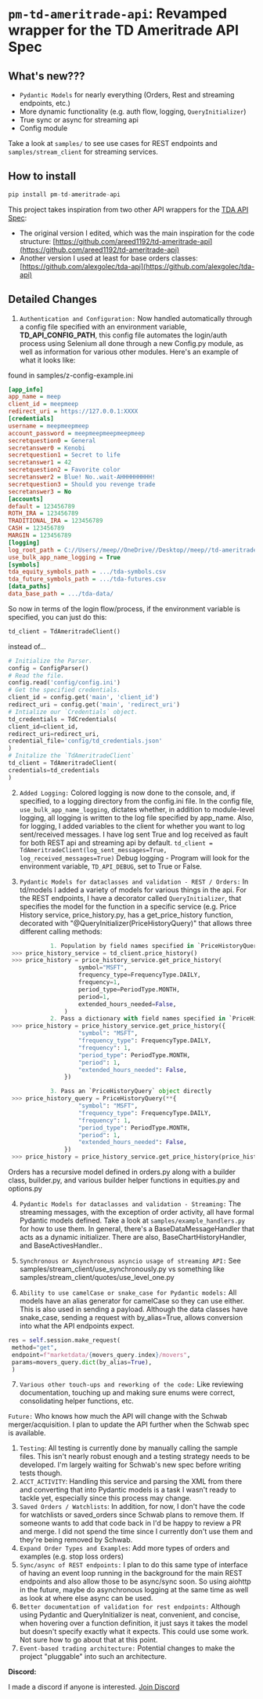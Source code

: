# ``pm-td-ameritrade-api``: Revamped wrapper for the TD Ameritrade API Spec

## **What's new???**
* ``Pydantic Models`` for nearly everything (Orders, Rest and streaming endpoints, etc.)
* More dynamic functionality (e.g. auth flow, logging, ``QueryInitializer``)
* True sync or async for streaming api
* Config module

Take a look at ``samples/`` to see use cases for REST endpoints and ``samples/stream_client`` for streaming services.

## How to install

```python
pip install pm-td-ameritrade-api
```


This project takes inspiration from two other API wrappers for the [TDA API Spec](https://developer.tdameritrade.com/apis):
* The original version I edited, which was the main inspiration for the code structure: [https://github.com/areed1192/td-ameritrade-api](https://github.com/areed1192/td-ameritrade-api)
* Another version I used at least for base orders classes: [https://github.com/alexgolec/tda-api](https://github.com/alexgolec/tda-api)

## Detailed Changes
1) ``Authentication and Configuration:`` Now handled automatically through a config file specified with an environment variable, **TD_API_CONFIG_PATH**, this config file automates the login/auth process using Selenium all done through a new Config.py module, as well as information for various other modules.
Here's an example of what it looks like:

found in samples/z-config-example.ini

```ini
[app_info]
app_name = meep
client_id = meepmeep
redirect_uri = https://127.0.0.1:XXXX
[credentials]
username = meepmeepmeep
account_password = meepmeepmeepmeepmeep
secretquestion0 = General
secretanswer0 = Kenobi
secretquestion1 = Secret to life
secretanswer1 = 42
secretquestion2 = Favorite color
secretanswer2 = Blue! No..wait-AHHHHHHHHH!
secretquestion3 = Should you revenge trade
secretanswer3 = No
[accounts]
default = 123456789
ROTH_IRA = 123456789
TRADITIONAL_IRA = 123456789
CASH = 123456789
MARGIN = 123456789
[logging]
log_root_path = C://Users//meep//OneDrive//Desktop//meep//td-ameritrade-api//logs
use_bulk_app_name_logging = True
[symbols]
tda_equity_symbols_path = .../tda-symbols.csv
tda_future_symbols_path = .../tda-futures.csv
[data_paths]
data_base_path = .../tda-data/
```

So now in terms of the login flow/process, if the environment variable is specified, you can just do this:

```python
td_client = TdAmeritradeClient()
```

instead of...

```python
# Initialize the Parser.
config = ConfigParser()
# Read the file.
config.read('config/config.ini')
# Get the specified credentials.
client_id = config.get('main', 'client_id')
redirect_uri = config.get('main', 'redirect_uri')
# Intialize our `Credentials` object.
td_credentials = TdCredentials(
client_id=client_id,
redirect_uri=redirect_uri,
credential_file='config/td_credentials.json'
)
# Initalize the `TdAmeritradeClient`
td_client = TdAmeritradeClient(
credentials=td_credentials
)
```

2) ``Added Logging:`` Colored logging is now done to the console, and, if specified, to a logging directory from the config.ini file. In the config file, ``use_bulk_app_name_logging``, dictates whether, in addition to module-level logging, all logging is written to the log file specified by app_name.
Also, for logging, I added variables to the client for whether you want to log sent/received messages. I have log sent True and log received as fault for both REST api and streaming api by default.
`td_client = TdAmeritradeClient(log_sent_messages=True, log_received_messages=True)`
Debug logging - Program will look for the environment variable, ``TD_API_DEBUG``, set to True or False.

3) ``Pydantic Models for dataclasses and validation - REST / Orders:`` In td/models I added a variety of models for various things in the api. For the REST endpoints, I have a decorator called ``QueryInitializer``, that specifies the model for the function in a specific service (e.g. Price History service, price_history.py, has a get_price_history function, decorated with "@QueryInitializer(PriceHistoryQuery)" that allows three different calling methods:

```python
            1. Population by field names specified in `PriceHistoryQuery`
 >>> price_history_service = td_client.price_history()
 >>> price_history = price_history_service.get_price_history(
                    symbol="MSFT",
                    frequency_type=FrequencyType.DAILY,
                    frequency=1,
                    period_type=PeriodType.MONTH,
                    period=1,
                    extended_hours_needed=False,
                )
            2. Pass a dictionary with field names specified in `PriceHistoryQuery`
 >>> price_history = price_history_service.get_price_history({
                    "symbol": "MSFT",
                    "frequency_type": FrequencyType.DAILY,
                    "frequency": 1,
                    "period_type": PeriodType.MONTH,
                    "period": 1,
                    "extended_hours_needed": False,
                })

            3. Pass an `PriceHistoryQuery` object directly
 >>> price_history_query = PriceHistoryQuery(**{
                    "symbol": "MSFT",
                    "frequency_type": FrequencyType.DAILY,
                    "frequency": 1,
                    "period_type": PeriodType.MONTH,
                    "period": 1,
                    "extended_hours_needed": False,
                })
 >>> price_history = price_history_service.get_price_history(price_history_query)
```

Orders has a recursive model defined in orders.py along with a builder class, builder.py, and various builder helper functions in equities.py and options.py

4) ``Pydantic Models for dataclasses and validation - Streaming:`` The streaming messages, with the exception of order activity, all have formal Pydantic models defined. Take a look at ``samples/example_handlers.py`` for how to use them. In general, there's a BaseDataMessageHandler that acts as a dynamic initializer. There are also, BaseChartHistoryHandler, and BaseActivesHandler..

5) ``Synchronous or Asynchronous asyncio usage of streaming API:`` See samples/stream_client/use_synchronously.py vs something like samples/stream_client/quotes/use_level_one.py

6) ``Ability to use camelCase or snake_case for Pydantic models:`` All models have an alias generator for camelCase so they can use either. This is also used in sending a payload. Although the data classes have snake_case, sending a request with by_alias=True, allows conversion into what the API endpoints expect.

```python
res = self.session.make_request(
 method="get",
 endpoint=f"marketdata/{movers_query.index}/movers",
 params=movers_query.dict(by_alias=True),
 )
 ```

7) ``Various other touch-ups and reworking of the code:`` Like reviewing documentation, touching up and making sure enums were correct, consolidating helper functions, etc.

``Future:`` Who knows how much the API will change with the Schwab merger/acquisition. I plan to update the API further when the Schwab spec is available.

1) ``Testing``: All testing is currently done by manually calling the sample files. This isn't nearly robust enough and a testing strategy needs to be developed. I'm largely waiting for Schwab's new spec before writing tests though.
2) ``ACCT_ACTIVITY``: Handling this service and parsing the XML from there and converting that into Pydantic models is a task I wasn't ready to tackle yet, especially since this process may change. 
3) ``Saved Orders / Watchlists``: In addition, for now, I don't have the code for watchlists or saved_orders since Schwab plans to remove them. If someone wants to add that code back in I'd be happy to review a PR and merge. I did not spend the time since I currently don't use them and they're being removed by Schwab.
4) ``Expand Order Types and Examples``: Add more types of orders and examples (e.g. stop loss orders)
5) ``Sync/async of REST endpoints:`` I plan to do this same type of interface of having an event loop running in the background for the main REST endpoints and also allow those to be async/sync soon. So using aiohttp in the future, maybe do asynchronous logging at the same time as well as look at where else async can be used.
6) ``Better documentation of validation for rest endpoints:`` Although using Pydantic and QueryInitializer is neat, convenient, and concise, when hovering over a function definition, it just says it takes the model but doesn't specify exactly what it expects. This could use some work. Not sure how to go about that at this point.
7) ``Event-based trading architecture:`` Potential changes to make the project "pluggable" into such an architecture.

**Discord:**

I made a discord if anyone is interested. [Join Discord](https://discord.gg/a3eHnNhF)
